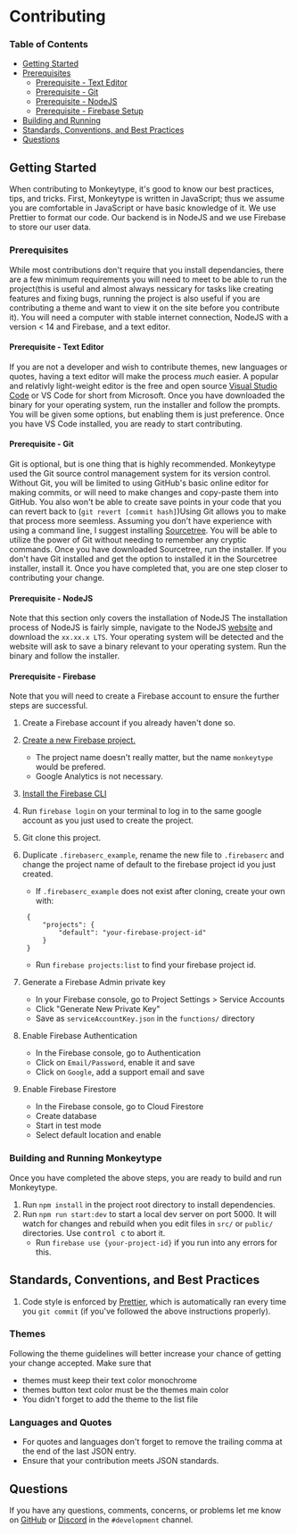 # Contributing

### **Table of Contents**
- [Getting Started](#getting-started)
- [Prerequisites](#prerequisites)
    - [Prerequisite - Text Editor](#prerequisite---text-editor)
    - [Prerequisite - Git ](#prerequisite---git )
    - [Prerequisite - NodeJS](#prerequisite---nodejs)
    - [Prerequisite - Firebase Setup](#prerequisite---firebase)
- [Building and Running](#building-and-running-monkeytype)
- [Standards, Conventions, and Best Practices](#standards,-conventions,-and-best-practices)
- [Questions](#questions)



## Getting Started

When contributing to Monkeytype, it's good to know our best practices, tips, and tricks. First, Monkeytype is written in JavaScript; thus we assume you are comfortable in JavaScript or have basic knowledge of it. We use Prettier to format our code. Our backend is in NodeJS and we use Firebase to store our user data. 


### Prerequisites
While most contributions don't require that you install dependancies, there are a few minimum requirements you will need to meet to be able to run the project(this is useful and almost always nessicary for tasks like creating features and fixing bugs, running the project is also useful if you are contributing a theme and want to view it on the site before you contribute it). You will need a computer with stable internet connection, NodeJS with a version < 14 and Firebase, and a text editor.

#### Prerequisite - Text Editor
If you are not a developer and wish to contribute themes, new languages or quotes, having a text editor will make the process *much* easier. A popular and relativly light-weight editor is the free and open source [Visual Studio Code](https://code.visualstudio.com/) or VS Code for short from Microsoft. Once you have downloaded the binary for your operating system, run the installer and follow the prompts. You will be given some options, but enabling them is just preference. Once you have VS Code installed, you are ready to start contributing.

#### Prerequisite - Git 
Git is optional, but is one thing that is highly recommended. Monkeytype used the Git source control management system for its version control. Without Git, you will be limited to using GitHub's basic online editor for making commits, or will need to make changes and copy-paste them into GitHub. You also won't be able to create save points in your code that you can revert back to (`git revert [commit hash]`)Using Git allows you to make that process more seemless. Assuming you don't have experience with using a command line, I suggest installing [Sourcetree](https://www.sourcetreeapp.com/). You will be able to utilize the power of Git without needing to remember any cryptic commands. Once you have downloaded Sourcetree, run the installer. If you don't have Git installed and get the option to installed it in the Sourcetree installer, install it. Once you have completed that, you are one step closer to contributing your change. 

#### Prerequisite - NodeJS
Note that this section only covers the installation of NodeJS
The installation process of NodeJS is fairly simple, navigate to the NodeJS [website](https://nodejs.org/en/) and download the `xx.xx.x LTS`. Your operating system will be detected and the website will ask to save a binary relevant to your operating system. Run the binary and follow the installer. 

#### Prerequisite - Firebase

Note that you will need to create a Firebase account to ensure the further steps are successful.
1. Create a Firebase account if you already haven't done so. 
1. [Create a new Firebase project.](https://console.firebase.google.com/u/0/)

   - The project name doesn't really matter, but the name `monkeytype` would be prefered.
   - Google Analytics is not necessary.

1. [Install the Firebase CLI](https://firebase.google.com/docs/cli)
1. Run `firebase login` on your terminal to log in to the same google account as you just used to create the project.
1. Git clone this project.
1. Duplicate `.firebaserc_example`, rename the new file to `.firebaserc` and change the project name of default to the firebase project id you just created.

   - If `.firebaserc_example` does not exist after cloning, create your own with:

   ```.firebaserc
    {
        "projects": {
            "default": "your-firebase-project-id"
        }
    }
   ```

   - Run `firebase projects:list` to find your firebase project id.

1. Generate a Firebase Admin private key

   - In your Firebase console, go to Project Settings > Service Accounts
   - Click "Generate New Private Key"
   - Save as `serviceAccountKey.json` in the `functions/` directory

1. Enable Firebase Authentication

   - In the Firebase console, go to Authentication
   - Click on `Email/Password`, enable it and save
   - Click on `Google`, add a support email and save

1. Enable Firebase Firestore

   - In the Firebase console, go to Cloud Firestore
   - Create database
   - Start in test mode
   - Select default location and enable

### Building and Running Monkeytype

Once you have completed the above steps, you are ready to build and run Monkeytype. 
1. Run `npm install` in the project root directory to install dependencies.
1. Run `npm run start:dev` to start a local dev server on port 5000. It will watch for changes and rebuild when you edit files in `src/` or `public/` directories. Use <kbd>control c</kbd> to abort it.
   - Run `firebase use {your-project-id}` if you run into any errors for this.

## Standards, Conventions, and Best Practices

1. Code style is enforced by [Prettier](https://prettier.io/docs/en/install.html), which is automatically ran every time you `git commit` (if you've followed the above instructions properly).



### Themes
<!-- TODO: add screenshots to provide examples for dos and don'ts -->
Following the theme guidelines will better increase your chance of getting your change accepted. Make sure that 
- themes must keep their text color monochrome
- themes button text color must be the themes main color
- You didn't forget to add the theme to the list file

### Languages and Quotes
   - For quotes and languages don't forget to remove the trailing comma at the end of the last JSON entry.
   - Ensure that your contribution meets JSON standards.

## Questions

If you have any questions, comments, concerns, or problems let me know on [GitHub](https://github.com/Miodec) or [Discord](https://discord.gg/monkeytype) in the `#development` channel.
